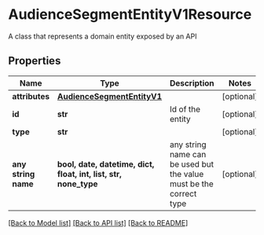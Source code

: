 # AudienceSegmentEntityV1Resource

A class that represents a domain entity exposed by an API

## Properties
Name | Type | Description | Notes
------------ | ------------- | ------------- | -------------
**attributes** | [**AudienceSegmentEntityV1**](AudienceSegmentEntityV1.md) |  | [optional] 
**id** | **str** | Id of the entity | [optional] 
**type** | **str** |  | [optional] 
**any string name** | **bool, date, datetime, dict, float, int, list, str, none_type** | any string name can be used but the value must be the correct type | [optional]

[[Back to Model list]](../README.md#documentation-for-models) [[Back to API list]](../README.md#documentation-for-api-endpoints) [[Back to README]](../README.md)



